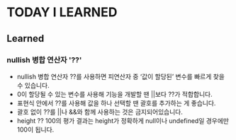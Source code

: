# TODAY I LEARNED

## Learned

### nullish 병합 연산자 '??'

- nullish 병합 연산자 ??를 사용하면 피연산자 중 ‘값이 할당된’ 변수를 빠르게 찾을 수 있습니다.
- 0이 할당될 수 있는 변수를 사용해 기능을 개발할 땐 ||보다 ??가 적합합니다.
- 표현식 안에서 ??를 사용해 값을 하나 선택할 땐 괄호를 추가하는 게 좋습니다.
- 괄호 없이 ??를 ||나 &&와 함께 사용하는 것은 금지되어있습니다.
- height ?? 100의 평가 결과는 height가 정확하게 null이나 undefined일 경우에만 100이 됩니다.
